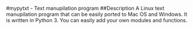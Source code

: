 #mypytxt - Text manupilation program
##Description
A Linux text manupilation program that can be easily ported to Mac OS and Windows. It is written in Python 3. You can easily add your own modules and functions.